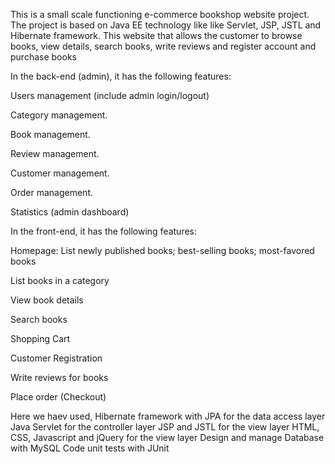 
This is a small scale functioning e-commerce bookshop website project. The project is based on Java EE technology like like Servlet, JSP, JSTL and Hibernate framework.
This website that allows the customer to browse books, view details, search books, write reviews and register account and purchase books



In the back-end (admin), it has the following features:

Users management (include admin login/logout)

Category management.

Book management.

Review management.

Customer management.

Order management.

Statistics (admin dashboard)



In the front-end, it has the following features:

Homepage: List newly published books; best-selling books; most-favored books

List books in a category

View book details

Search books

Shopping Cart

Customer Registration

Write reviews for books

Place order (Checkout)


Here we haev used, 
           Hibernate framework with JPA for the data access layer
           Java Servlet for the controller layer
           JSP and JSTL for the view layer
           HTML, CSS, Javascript and jQuery for the view layer
           Design and manage Database with MySQL
           Code unit tests with JUnit


